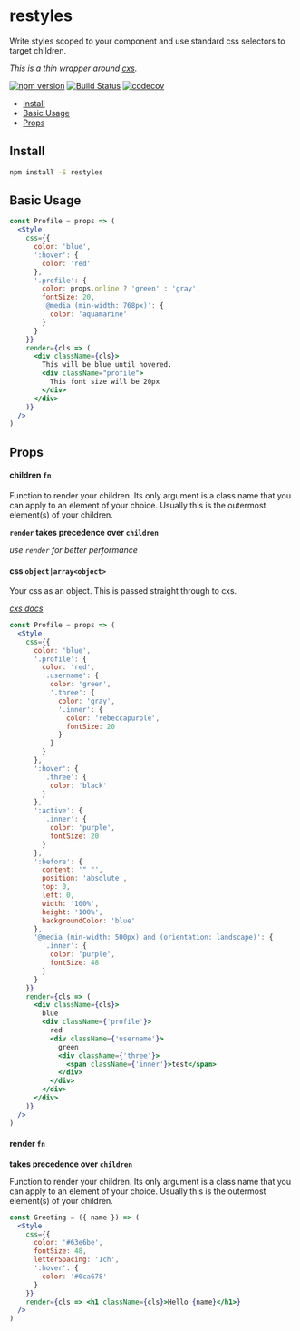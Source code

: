 # restyles

Write styles scoped to your component and use standard css selectors to target children.

*This is a thin wrapper around [cxs](https://github.com/jxnblk/cxs).*

[![npm version](https://badge.fury.io/js/restyles.svg)](https://badge.fury.io/js/restyles)
[![Build Status](https://travis-ci.org/tkh44/restyles.svg?branch=master)](https://travis-ci.org/tkh44/restyles)
[![codecov](https://codecov.io/gh/tkh44/restyles/branch/master/graph/badge.svg)](https://codecov.io/gh/tkh44/restyles)

-   [Install](#install)
-   [Basic Usage](#basic-usage)
-   [Props](#props)

## Install

```bash
npm install -S restyles
```

## Basic Usage
```jsx
const Profile = props => (
  <Style
    css={{
      color: 'blue',
      ':hover': {
        color: 'red'
      },
      '.profile': {
        color: props.online ? 'green' : 'gray',
        fontSize: 20,
        '@media (min-width: 768px)': {
          color: 'aquamarine'
        }
      }
    }}
    render={cls => (
      <div className={cls}>
        This will be blue until hovered.
        <div className="profile">
          This font size will be 20px
        </div>
      </div>
    )}
  />
)
```

## Props

#### children `fn`

Function to render your children. Its only argument is a class name that you can apply to an element of your choice. 
Usually this is the outermost element(s) of your children.

**`render` takes precedence over `children`**

*use `render` for better performance* 



#### css `object|array<object>`

Your css as an object. This is passed straight through to cxs.

*[cxs docs](https://github.com/jxnblk/cxs/blob/master/README.md)*

```jsx
const Profile = props => (
  <Style
    css={{
      color: 'blue',
      '.profile': {
        color: 'red',
        '.username': {
          color: 'green',
          '.three': {
            color: 'gray',
            '.inner': {
              color: 'rebeccapurple',
              fontSize: 20
            }
          }
        }
      },
      ':hover': {
        '.three': {
          color: 'black'
        }
      },
      ':active': {
        '.inner': {
          color: 'purple',
          fontSize: 20
        }
      },
      ':before': {
        content: '" "',
        position: 'absolute',
        top: 0,
        left: 0,
        width: '100%',
        height: '100%',
        backgroundColor: 'blue'
      },
      '@media (min-width: 500px) and (orientation: landscape)': {
        '.inner': {
          color: 'purple',
          fontSize: 48
        }
      }
    }}
    render={cls => (
      <div className={cls}>
        blue
        <div className={'profile'}>
          red
          <div className={'username'}>
            green
            <div className={'three'}>
              <span className={'inner'}>test</span>
            </div>
          </div>
        </div>
      </div>
    )}
  />
)
```



#### render `fn`

**takes precedence over `children`**


Function to render your children. Its only argument is a class name that you can apply to an element of your choice. 
Usually this is the outermost element(s) of your children.


```jsx
const Greeting = ({ name }) => (
  <Style
    css={{
      color: '#63e6be',
      fontSize: 48,
      letterSpacing: '1ch',
      ':hover': {
        color: '#0ca678'
      }
    }}
    render={cls => <h1 className={cls}>Hello {name}</h1>}
  />
)

```
